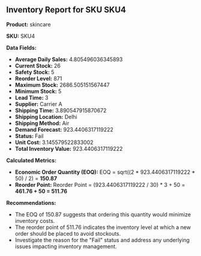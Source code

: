 ## Inventory Report for SKU SKU4

**Product:** skincare

**SKU:** SKU4

**Data Fields:**

* **Average Daily Sales:** 4.805496036345893
* **Current Stock:** 26
* **Safety Stock:** 5
* **Reorder Level:** 871
* **Maximum Stock:** 2686.505151567447
* **Minimum Stock:** 5
* **Lead Time:** 3
* **Supplier:** Carrier A
* **Shipping Time:** 3.890547915870672
* **Shipping Location:** Delhi
* **Shipping Method:** Air
* **Demand Forecast:** 923.4406317119222
* **Status:** Fail
* **Unit Cost:** 3.145579522833002
* **Total Inventory Value:** 923.4406317119222

**Calculated Metrics:**

* **Economic Order Quantity (EOQ):** 
   EOQ = sqrt((2 * 923.4406317119222 * 50) / 2) = **150.87**
* **Reorder Point:**
   Reorder Point = (923.4406317119222 / 30) * 3 + 50 = **461.76 + 50 = 511.76** 


**Recommendations:**

*  The EOQ of 150.87 suggests that ordering this quantity would minimize inventory costs. 
*  The reorder point of 511.76 indicates the inventory level at which a new order should be placed to avoid stockouts. 
*  Investigate the reason for the "Fail" status and address any underlying issues impacting inventory management. 




